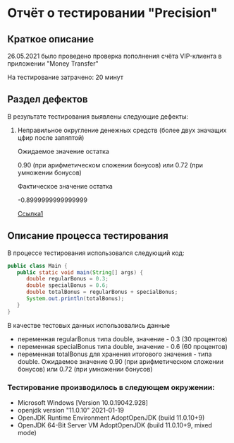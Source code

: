 # Отчёт о тестировании "Precision"
## Краткое описание
26.05.2021 было проведено проверка пополнения счёта VIP-клиента в приложении "Money Transfer"

На тестирование затрачено: 20 минут

## Раздел дефектов
В результате тестирования выявлены следующие дефекты:

1. Неправильное округление денежных средств (более двух значащих цфир после запяптой) 
   
   Ожидаемое значение остатка
   
   0.90 (при арифметическом сложении бонусов) или 0.72 (при умножении бонусов) 
   
   Фактическое значение остатка
   
   -0.8999999999999999
   
   [Ссылка1](https://monosnap.com/file/itmQPKdONDc3erXiV3otxiBNOzodUz)
   

## Описание процесса тестирования
В процессе тестирования использовался следующий код:
```java
public class Main {
   public static void main(String[] args) {
      double regularBonus = 0.3;
      double specialBonus = 0.6;
      double totalBonus = regularBonus + specialBonus;
      System.out.println(totalBonus);
   }
}
```
В качестве тестовых данных использовались данные
* переменная regularBonus типа double, значение - 0.3 (30 процентов)
* переменная specialBonus типа double, значение - 0.6 (60 процентов)
* переменная totalBonus для хранения итогового значения - типа double. Ожидаемое значение 0.90 (при арифметическом сложении бонусов) или 0.72 (при умножении бонусов)

### Тестирование производилось в следующем окружении:

* Microsoft Windows [Version 10.0.19042.928]
* openjdk version "11.0.10" 2021-01-19
* OpenJDK Runtime Environment AdoptOpenJDK (build 11.0.10+9)
* OpenJDK 64-Bit Server VM AdoptOpenJDK (build 11.0.10+9, mixed mode)
